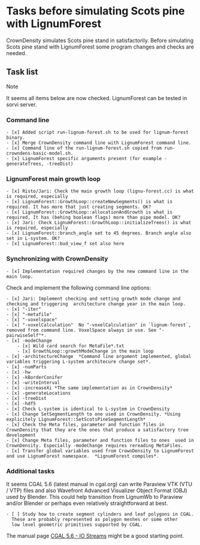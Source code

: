 # Tasks before simulating Scots pine with LignumForest

CrownDensity simulates Scots pine stand in satisfactorily. 
Before simulating Scots pine stand with LignumForest
some program changes and checks are needed.

## Task list
> [!NOTE]
> It seems all items below are now checked. LignumForest can be tested in sorvi server.

### Command line

	- [x] Added script run-lignum-forest.sh to be used for lignum-forest binary.
	- [x] Merge CrownDensity command line with LignumForest command line.
	- [x] Command line of the run-lignum-forest.sh copied from run-crowndens-basic-model.sh.
	- [x] LignumForest specific arguments present (for example -generateTrees, -treeDist)

### LignumForest main growth loop 

	- [x] Risto/Jari: Check the main growth loop (lignu-forest.cc) is what is required, especially
	- [x] LignumForest::GrowthLoop::createNewSegments() is what is required. It has more that just creating segments. OK?
	- [x] LignumForest::GrowthLoop::allocationAndGrowth is what is required, It has (behing boolean flags) more than pipe model. OK?
	- [x] Jari: Check LignumForest::GrowthLoop::initializeTrees() is what is required, especially
	- [x] LignumForest::branch_angle set to 45 degrees. Branch angle also set in L-system. OK?
	- [x] LignumForest::bud_view_f set also here

### Synchronizing with CrownDensity 

	- [x] Implementation required changes by the new command line in the main loop.
	  
Check and implement the following command line options: <br>
	
	- [x] Jari: Implement checking and setting growth mode change and checking and triggering  architecture change year in the main loop.
	- [x] "-iter"
	- [x] "-metafile"
	- [x] "-voxelspace"
	- [x] "-voxelCalculation"  No "-voxelCalculation" in `lignum-forest`, removed from command line. VoxelSpace always in use. See "-pairwiseSelf"*. 
	- [x] -modeChange
	    - [x] Wild card search for MetaFile*.txt
		- [x] GrowthLoop::growthModeChange in the main loop
	- [x] -architectureChange  *Command line argument implemented, global variables triggering L-system architecure change set*. 
	- [x] -numParts
	- [x] -hw 
	- [x] -kBorderConifer
	- [x] -writeInterval
	- [x] -increaseXi *The same implementation as in CrownDensity*
	- [x] -generateLocations
	- [x] -treeDist 
	- [x] -hdf5
	- [x] Check L-system is identical to L-system in CrownDensity
	- [x] Change SetSegmentLength to one used in CrownDensity. *Using explicitely LignumForest::SetScotsPineSegmentLength*
	- [x] Check the Meta files, parameter and function files in CrownDensity that they are the ones that produce a satisfactory tree development
	- [x] Change Meta files, parameter and function files to ones  used in CrownDensity. Especially -modeChange requires rereading MetaFiles.
	- [x] Transfer global variables used from CrownDensity to LignumForest and use LignumForest namespace.  *LignumForest compiles*. 

### Additional tasks

It seems CGAL 5.6 (latest manual in cgal.org) can write 
Paraview VTK (VTU / VTP) files and also Wavefront Advanced Visualizer 
Object Format (OBJ) used by Blender. This could help transition from 
LignumWb to Paraview and/or Blender or perhaps even relatively 
straightforward at best.

	- [ ] Study how to create segment cylinders and leaf polygons in CGAL.
      These are probably represented as polygon meshes or some other 
	  low level geometric primitives supported by CGAL.

The manual page [CGAL 5.6 - IO Streams]( https://doc.cgal.org/latest/Stream_support/index.html)
might be a good starting point.
